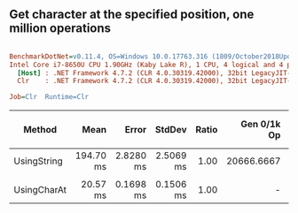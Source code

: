 ## Get character at the specified position, one million operations
``` ini

BenchmarkDotNet=v0.11.4, OS=Windows 10.0.17763.316 (1809/October2018Update/Redstone5)
Intel Core i7-8650U CPU 1.90GHz (Kaby Lake R), 1 CPU, 4 logical and 4 physical cores
  [Host] : .NET Framework 4.7.2 (CLR 4.0.30319.42000), 32bit LegacyJIT-v4.7.3362.0
  Clr    : .NET Framework 4.7.2 (CLR 4.0.30319.42000), 32bit LegacyJIT-v4.7.3362.0

Job=Clr  Runtime=Clr  

```
|      Method |      Mean |     Error |    StdDev | Ratio | Gen 0/1k Op | Gen 1/1k Op | Gen 2/1k Op | Allocated Memory/Op |
|------------ |----------:|----------:|----------:|------:|------------:|------------:|------------:|--------------------:|
| UsingString | 194.70 ms | 2.8280 ms | 2.5069 ms |  1.00 |  20666.6667 |           - |           - |            85.83 MB |
|             |           |           |           |       |             |             |             |                     |
| UsingCharAt |  20.57 ms | 0.1698 ms | 0.1506 ms |  1.00 |           - |           - |           - |             1.91 MB |
